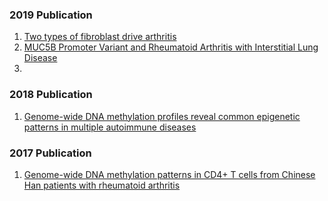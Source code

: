 ### 2019 Publication

1. [Two types of fibroblast drive arthritis](./2019/d41586-019-01594-9.pdf)
2. [MUC5B Promoter Variant and Rheumatoid Arthritis with Interstitial Lung Disease](./2019/nejmoa18015622019.pdf)
3.  

### 2018 Publication
1. [Genome-wide DNA methylation profiles reveal common epigenetic patterns in multiple autoimmune diseases](./2018/)

### 2017 Publication
1. [Genome-wide DNA methylation patterns in CD4+ T cells from Chinese Han patients with rheumatoid arthritis](./2017/)
